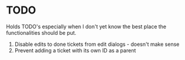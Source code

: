 # TODO
Holds TODO's especially when I don't yet know the best place the functionalities should be put.

1. Disable edits to done tickets from edit dialogs - doesn't make sense
2. Prevent adding a ticket with its own ID as a parent